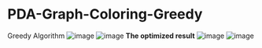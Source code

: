# PDA-Graph-Coloring-Greedy
Greedy Algorithm
![image](https://user-images.githubusercontent.com/81931782/205960235-13bf1846-6b38-455a-8e4c-632a07a637b6.png)
![image](https://user-images.githubusercontent.com/81931782/205960162-85d5c949-4d92-4604-835f-9625b45de872.png)
**The optimized result**
![image](https://user-images.githubusercontent.com/81931782/205960462-259ae539-2a5d-4332-a23f-d4f05d8abb2a.png)
![image](https://user-images.githubusercontent.com/81931782/205962406-a2847443-6994-4e13-af24-adfd183dc0db.png)


